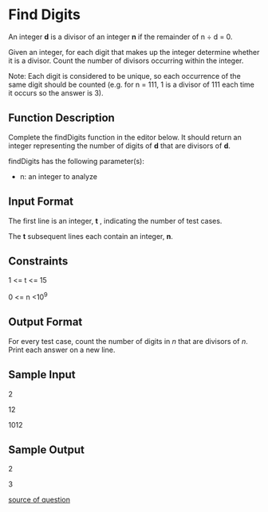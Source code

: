 # Find Digits

An integer **d** is a divisor of an integer **n** if the remainder of n ÷ d = 0.

Given an integer, for each digit that makes up the integer determine whether it is a divisor. Count the number of divisors occurring within the integer.

Note: Each digit is considered to be unique, so each occurrence of the same digit should be counted (e.g. for n = 111, 1 is a divisor of 111 each time it occurs so the answer is 3).

## Function Description

Complete the findDigits function in the editor below. It should return an integer representing the number of digits of **d** that are divisors of **d**.

findDigits has the following parameter(s):

- n: an integer to analyze

## Input Format

The first line is an integer, **t** , indicating the number of test cases.

The **t** subsequent lines each contain an integer, **n**.

## Constraints

1 <= t <= 15

0 <= n <10<sup>9</sup>

## Output Format

For every test case, count the number of digits in _n_ that are divisors of _n_. Print each answer on a new line.

## Sample Input

2

12

1012

## Sample Output

2

3

[source of question](https://www.hackerrank.com/challenges/find-digits)
